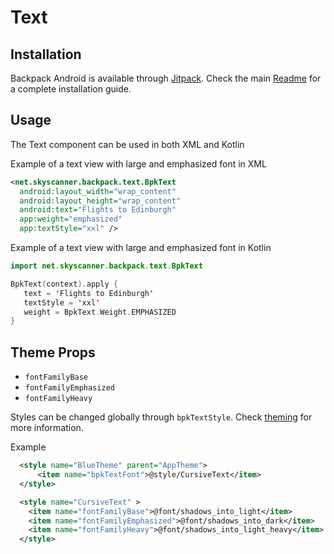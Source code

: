 # Text

## Installation

Backpack Android is available through [Jitpack](https://jitpack.io/#Skyscanner/backpack-android). Check the main [Readme](https://github.com/skyscanner/backpack-android#installation) for a complete installation guide.

## Usage

The Text component can be used in both XML and Kotlin

Example of a text view with large and emphasized font in XML

```xml
<net.skyscanner.backpack.text.BpkText
  android:layout_width="wrap_content"
  android:layout_height="wrap_content"
  android:text="Flights to Edinburgh"
  app:weight="emphasized"
  app:textStyle="xxl" />
```

Example of a text view with large and emphasized font in Kotlin

```Kotlin
import net.skyscanner.backpack.text.BpkText

BpkText(context).apply {
   text = 'Flights to Edinburgh'
   textStyle = 'xxl'
   weight = BpkText.Weight.EMPHASIZED
}
```


## Theme Props

- `fontFamilyBase`
- `fontFamilyEmphasized`
- `fontFamilyHeavy`

Styles can be changed globally through `bpkTextStyle`. Check [theming](https://github.com/Skyscanner/backpack-android/blob/master/docs/THEMING.md) for more information.

Example

```xml
  <style name="BlueTheme" parent="AppTheme">
      <item name="bpkTextFont">@style/CursiveText</item>
  </style>

  <style name="CursiveText" >
    <item name="fontFamilyBase">@font/shadows_into_light</item>
    <item name="fontFamilyEmphasized">@font/shadows_into_dark</item>
    <item name="fontFamilyHeavy">@font/shadows_into_light_heavy</item>
  </style>

```


